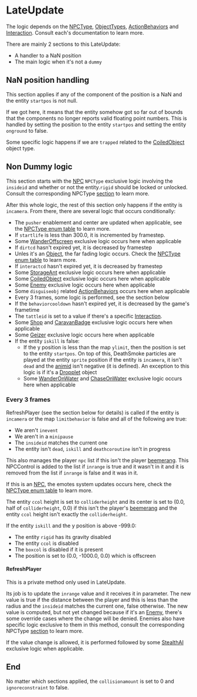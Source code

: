 # LateUpdate
The logic depends on the [NPCType](NPCType.md), [ObjectTypes](ObjectTypes.md), [ActionBehaviors](ActionBehaviors.md) and [Interaction](Interaction.md). Consult each's documentation to learn more.

There are mainly 2 sections to this LateUpdate:
- A handler to a NaN position
- The main logic when it's not a `dummy`

## NaN position handling
This section applies if any of the component of the position is a NaN and the entity `startpos` is not null.

If we got here, it means that the entity somehow got so far out of bounds that the components no longer reports valid floating point numbers. This is handled by setting the position to the entity `startpos` and setting the entity `onground` to false.

Some specific logic happens if we are `trapped` related to the [CoiledObject](ObjectTypes/CoiledObject.md) object type.

## Non Dummy logic
This section starts with the [NPC](NPCType.md#NPC) `NPCType` exclusive logic involving the `insideid` and whether or not the entity.`rigid` should be locked or unlocked. Consult the corresponding NPCType [section](NPCType.md#lateupdate-non-dummy) to learn more.

After this whole logic, the rest of this section only happens if the entity is `incamera`. From there, there are several logic that occurs conditionally:
- The `pusher` enablement and center are updated when applicable, see the [NPCType enum table](NPCType.md#enum-table) to learn more.
- If `startlife` is less than 300.0, it is incremented by framestep.
- Some [WanderOffscreen](ActionBehaviors/WanderOffscreen.md) exclusive logic occurs here when applicable
- If `dirtcd` hasn't expired yet, it is decreased by framestep
- Unles it's an [Object](NPCType.md#object), the far fading logic occurs. Check the [NPCType enum table](NPCType.md#enum-table) to learn more.
- If `interactcd` hasn't expired yet, it is decreased by framestep
- Some [StorageAnt](Interaction/StorageAnt.md) exclusive logic occurs here when applicable
- Some [CoiledObject](ObjectTypes/CoiledObject.md) exclusive logic occurs here when applicable
- Some [Enemy](NPCType.md#enemy) exclusive logic occurs here when applicable
- Some `disguiseobj` related [ActionBehaviors](ActionBehaviors.md) occurs here when applicable
- Every 3 frames, some logic is performed, see the section below
- If the `behaviorcooldown` hasn't expired yet, it is decreased by the game's frametime
- The `tattleid` is set to a value if there's a specific [Interaction](Interaction.md).
- Some [Shop](Interaction/Shop.md) and [CaravanBadge](Interaction/CaravanBadge.md) exclusive logic occurs here when applicable
- Some [Geizer](ObjectTypes/Geizer.md) exclusive logic occurs here when applicable
- If the entity `iskill` is false:
  - If the y position is less than the map `ylimit`, then the position is set to the entity `startpos`. On top of this, DeathSmoke particles are played at the entity `sprite` position if the entity is `incamera`, it isn't `dead` and the [animid](../../Enums%20and%20IDs/AnimIDs.md) isn't negative (it is defined). An exception to this logic is if it's a [Dropplet](ObjectTypes/Dropplet.md) object
  - Some [WanderOnWater](ActionBehaviors/WanderOnWater.md) and [ChaseOnWater](ActionBehaviors/ChaseOnWater.md) exclusive logic occurs here when applicable

### Every 3 frames
RefreshPlayer (see the section below for details) is called if the entity is `incamera` or the map `limitbehavior` is false and all of the following are true:
- We aren't `inevent`
- We aren't in a `minipause`
- The `insideid` matches the current one
- The entity isn't `dead`, `iskill` and `deathcoroutine` isn't in progress

This also manages the player `npc` list if this isn't the player [beemerang](ObjectTypes/Beemerang.md). This NPCControl is added to the list if `inrange` is true and it wasn't in it and it is removed from the list if `inrange` is false and it was in it.

If this is an [NPC](NPCType.md#npc), the emotes system updates occurs here, check the [NPCType enum table](NPCType.md#enum-table) to learn more.

The entity `ccol` height is set to `colliderheight` and its center is set to (0.0, half of `colliderheight`, 0.0) if this isn't the player's [beemerang](ObjectTypes/Beemerang.md) and the entity `ccol` height isn't exactly the `colliderheight`.

If the entity `iskill` and the y position is above -999.0:
- The entity `rigid` has its gravity disabled
- The entity `ccol` is disabled
- The `boxcol` is disabled if it is present
- The position is set to (0.0, -1000.0, 0.0) which is offscreen

#### RefreshPlayer
This is a private method only used in LateUpdate.

Its job is to update the `inrange` value and it receives it in parameter. The new value is true if the distance between the player and this is less than the radius and the `insideid` matches the current one, false otherwise. The new value is computed, but not yet changed because if it's an [Enemy](NPCType.md#enemy), there's some override cases where the change will be denied. Enemies also have specific logic exclusive to them in this method, consult the corresponding NPCType [section](NPCType.md#lateupdate-every-3-frames-during-refreshplayer) to learn more.

If the value change is allowed, it is performed followed by some [StealthAI](ActionBehaviors/StealthAI.md) exclusive logic when applicable.

## End
No matter which sections applied, the `collisionamount` is set to 0 and `ignoreconstraint` to false.